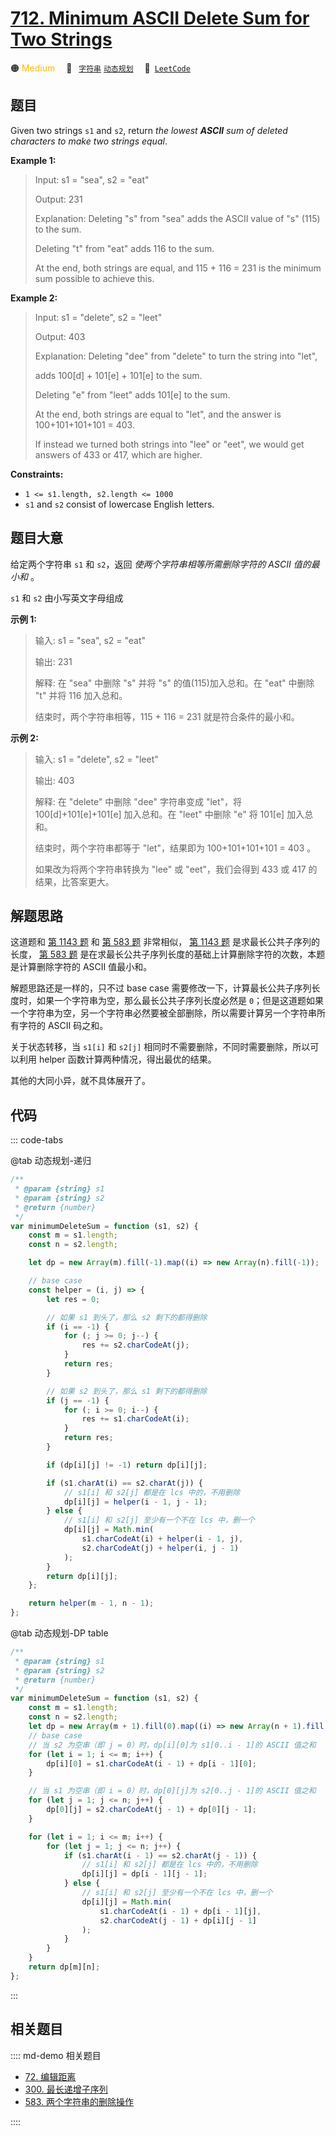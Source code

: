 # [712. Minimum ASCII Delete Sum for Two Strings](https://leetcode.com/problems/minimum-ascii-delete-sum-for-two-strings/)

🟠 <font color=#ffb800>Medium</font>&emsp; 🔖&ensp; [`字符串`](/leetcode/outline/tag/string.md) [`动态规划`](/leetcode/outline/tag/dynamic-programming.md)&emsp; 🔗&ensp;[`LeetCode`](https://leetcode.com/problems/minimum-ascii-delete-sum-for-two-strings/)

## 题目

Given two strings `s1` and `s2`, return _the lowest **ASCII** sum of deleted
characters to make two strings equal_.

**Example 1:**

> Input: s1 = "sea", s2 = "eat"
>
> Output: 231
>
> Explanation: Deleting "s" from "sea" adds the ASCII value of "s" (115) to the sum.
>
> Deleting "t" from "eat" adds 116 to the sum.
>
> At the end, both strings are equal, and 115 + 116 = 231 is the minimum sum possible to achieve this.

**Example 2:**

> Input: s1 = "delete", s2 = "leet"
>
> Output: 403
>
> Explanation: Deleting "dee" from "delete" to turn the string into "let",
>
> adds 100[d] + 101[e] + 101[e] to the sum.
>
> Deleting "e" from "leet" adds 101[e] to the sum.
>
> At the end, both strings are equal to "let", and the answer is 100+101+101+101 = 403.
>
> If instead we turned both strings into "lee" or "eet", we would get answers of 433 or 417, which are higher.

**Constraints:**

- `1 <= s1.length, s2.length <= 1000`
- `s1` and `s2` consist of lowercase English letters.

## 题目大意

给定两个字符串 `s1` 和 `s2`，返回 _使两个字符串相等所需删除字符的 ASCII 值的最小和_ 。

`s1` 和 `s2` 由小写英文字母组成

**示例 1:**

> 输入: s1 = "sea", s2 = "eat"
>
> 输出: 231
>
> 解释: 在 "sea" 中删除 "s" 并将 "s" 的值(115)加入总和。在 "eat" 中删除 "t" 并将 116 加入总和。
>
> 结束时，两个字符串相等，115 + 116 = 231 就是符合条件的最小和。

**示例 2:**

> 输入: s1 = "delete", s2 = "leet"
>
> 输出: 403
>
> 解释: 在 "delete" 中删除 "dee" 字符串变成 "let"，将 100[d]+101[e]+101[e] 加入总和。在 "leet" 中删除 "e" 将 101[e] 加入总和。
>
> 结束时，两个字符串都等于 "let"，结果即为 100+101+101+101 = 403 。
>
> 如果改为将两个字符串转换为 "lee" 或 "eet"，我们会得到 433 或 417 的结果，比答案更大。

## 解题思路

这道题和 [第 1143 题](./1143.md) 和 [第 583 题](./0583.md) 非常相似， [第 1143 题](./1143.md) 是求最长公共子序列的长度， [第 583 题](./0583.md) 是在求最长公共子序列长度的基础上计算删除字符的次数，本题是计算删除字符的 ASCII 值最小和。

解题思路还是一样的，只不过 base case 需要修改一下，计算最长公共子序列长度时，如果一个字符串为空，那么最长公共子序列长度必然是 `0`；但是这道题如果一个字符串为空，另一个字符串必然要被全部删除，所以需要计算另一个字符串所有字符的 ASCII 码之和。

关于状态转移，当 `s1[i]` 和 `s2[j]` 相同时不需要删除，不同时需要删除，所以可以利用 helper 函数计算两种情况，得出最优的结果。

其他的大同小异，就不具体展开了。

## 代码

::: code-tabs

@tab 动态规划-递归

```javascript
/**
 * @param {string} s1
 * @param {string} s2
 * @return {number}
 */
var minimumDeleteSum = function (s1, s2) {
	const m = s1.length;
	const n = s2.length;

	let dp = new Array(m).fill(-1).map((i) => new Array(n).fill(-1));

	// base case
	const helper = (i, j) => {
		let res = 0;

		// 如果 s1 到头了，那么 s2 剩下的都得删除
		if (i == -1) {
			for (; j >= 0; j--) {
				res += s2.charCodeAt(j);
			}
			return res;
		}

		// 如果 s2 到头了，那么 s1 剩下的都得删除
		if (j == -1) {
			for (; i >= 0; i--) {
				res += s1.charCodeAt(i);
			}
			return res;
		}

		if (dp[i][j] != -1) return dp[i][j];

		if (s1.charAt(i) == s2.charAt(j)) {
			// s1[i] 和 s2[j] 都是在 lcs 中的，不用删除
			dp[i][j] = helper(i - 1, j - 1);
		} else {
			// s1[i] 和 s2[j] 至少有一个不在 lcs 中，删一个
			dp[i][j] = Math.min(
				s1.charCodeAt(i) + helper(i - 1, j),
				s2.charCodeAt(j) + helper(i, j - 1)
			);
		}
		return dp[i][j];
	};

	return helper(m - 1, n - 1);
};
```

@tab 动态规划-DP table

```javascript
/**
 * @param {string} s1
 * @param {string} s2
 * @return {number}
 */
var minimumDeleteSum = function (s1, s2) {
	const m = s1.length;
	const n = s2.length;
	let dp = new Array(m + 1).fill(0).map((i) => new Array(n + 1).fill(0));
	// base case
	// 当 s2 为空串（即 j = 0）时，dp[i][0]为 s1[0..i - 1]的 ASCII 值之和
	for (let i = 1; i <= m; i++) {
		dp[i][0] = s1.charCodeAt(i - 1) + dp[i - 1][0];
	}

	// 当 s1 为空串（即 i = 0）时，dp[0][j]为 s2[0..j - 1]的 ASCII 值之和
	for (let j = 1; j <= n; j++) {
		dp[0][j] = s2.charCodeAt(j - 1) + dp[0][j - 1];
	}

	for (let i = 1; i <= m; i++) {
		for (let j = 1; j <= n; j++) {
			if (s1.charAt(i - 1) == s2.charAt(j - 1)) {
				// s1[i] 和 s2[j] 都是在 lcs 中的，不用删除
				dp[i][j] = dp[i - 1][j - 1];
			} else {
				// s1[i] 和 s2[j] 至少有一个不在 lcs 中，删一个
				dp[i][j] = Math.min(
					s1.charCodeAt(i - 1) + dp[i - 1][j],
					s2.charCodeAt(j - 1) + dp[i][j - 1]
				);
			}
		}
	}
	return dp[m][n];
};
```

:::

## 相关题目

:::: md-demo 相关题目

- [72. 编辑距离](https://leetcode.com/problems/edit-distance)
- [300. 最长递增子序列](https://leetcode.com/problems/longest-increasing-subsequence)
- [583. 两个字符串的删除操作](https://leetcode.com/problems/delete-operation-for-two-strings)

::::
